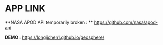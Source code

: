 # APP LINK

**NASA APOD API temporarily broken : ** https://github.com/nasa/apod-api


**DEMO :** https://longjichen1.github.io/geosphere/
